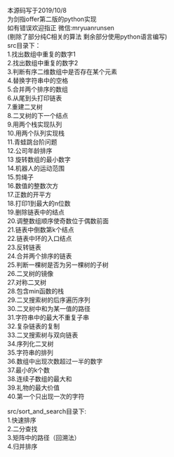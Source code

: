 本源码写于2019/10/8  
为剑指offer第二版的python实现  
如有错误欢迎指正 微信:mryuanrunsen   
(剔除了部分纯C相关的算法 剩余部分使用python语言编写)  
src目录下：  
1.找出数组中重复的数字1  
2.找出数组中重复的数字2  
3.判断有序二维数组中是否存在某个元素  
4.替换字符串中的空格  
5.合并两个排序的数组  
6.从尾到头打印链表  
7.重建二叉树  
8.二叉树的下一个结点  
9.用两个栈实现队列  
10.用两个队列实现栈  
11.青蛙跳台阶问题  
12.公司年龄排序  
13 旋转数组的最小数字  
14.机器人的运动范围  
15.剪绳子  
16.数值的整数次方   
17.正数的开平方  
18.打印1到最大的n位数  
19.删除链表中的结点  
20.调整数组顺序使奇数位于偶数前面  
21.链表中倒数第k个结点  
22.链表中环的入口结点  
23.反转链表  
24.合并两个排序的链表  
25.判断一棵树是否为另一棵树的子树  
26.二叉树的镜像  
27.对称二叉树  
28.包含min函数的栈  
29.二叉搜索树的后序遍历序列  
30.二叉树中和为某一值的路径  
31.字符串中的最大不重复子串  
32.复杂链表的复制  
33.二叉搜索树与双向链表  
34.序列化二叉树  
35.字符串的排列  
36.数组中出现次数超过一半的数字  
37.最小的k个数    
38.连续子数组的最大和  
39.礼物的最大价值  
40.第一个只出现一次的字符  

src/sort_and_search目录下:  
1.快速排序  
2.二分查找  
3.矩阵中的路径（回溯法）  
4.归并排序  
